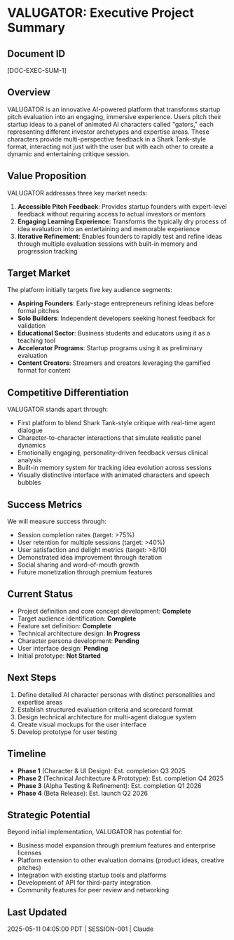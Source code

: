 # VALUGATOR: Executive Project Summary

## Document ID
[DOC-EXEC-SUM-1]

## Overview
VALUGATOR is an innovative AI-powered platform that transforms startup pitch evaluation into an engaging, immersive experience. Users pitch their startup ideas to a panel of animated AI characters called "gators," each representing different investor archetypes and expertise areas. These characters provide multi-perspective feedback in a Shark Tank-style format, interacting not just with the user but with each other to create a dynamic and entertaining critique session.

## Value Proposition
VALUGATOR addresses three key market needs:
1. **Accessible Pitch Feedback**: Provides startup founders with expert-level feedback without requiring access to actual investors or mentors
2. **Engaging Learning Experience**: Transforms the typically dry process of idea evaluation into an entertaining and memorable experience
3. **Iterative Refinement**: Enables founders to rapidly test and refine ideas through multiple evaluation sessions with built-in memory and progression tracking

## Target Market
The platform initially targets five key audience segments:
- **Aspiring Founders**: Early-stage entrepreneurs refining ideas before formal pitches
- **Solo Builders**: Independent developers seeking honest feedback for validation
- **Educational Sector**: Business students and educators using it as a teaching tool
- **Accelerator Programs**: Startup programs using it as preliminary evaluation
- **Content Creators**: Streamers and creators leveraging the gamified format for content

## Competitive Differentiation
VALUGATOR stands apart through:
- First platform to blend Shark Tank-style critique with real-time agent dialogue
- Character-to-character interactions that simulate realistic panel dynamics
- Emotionally engaging, personality-driven feedback versus clinical analysis
- Built-in memory system for tracking idea evolution across sessions
- Visually distinctive interface with animated characters and speech bubbles

## Success Metrics
We will measure success through:
- Session completion rates (target: >75%)
- User retention for multiple sessions (target: >40%)
- User satisfaction and delight metrics (target: >8/10)
- Demonstrated idea improvement through iteration
- Social sharing and word-of-mouth growth
- Future monetization through premium features

## Current Status
- Project definition and core concept development: **Complete**
- Target audience identification: **Complete**
- Feature set definition: **Complete**
- Technical architecture design: **In Progress**
- Character persona development: **Pending**
- User interface design: **Pending**
- Initial prototype: **Not Started**

## Next Steps
1. Define detailed AI character personas with distinct personalities and expertise areas
2. Establish structured evaluation criteria and scorecard format
3. Design technical architecture for multi-agent dialogue system
4. Create visual mockups for the user interface
5. Develop prototype for user testing

## Timeline
- **Phase 1** (Character & UI Design): Est. completion Q3 2025
- **Phase 2** (Technical Architecture & Prototype): Est. completion Q4 2025
- **Phase 3** (Alpha Testing & Refinement): Est. completion Q1 2026
- **Phase 4** (Beta Release): Est. launch Q2 2026

## Strategic Potential
Beyond initial implementation, VALUGATOR has potential for:
- Business model expansion through premium features and enterprise licenses
- Platform extension to other evaluation domains (product ideas, creative pitches)
- Integration with existing startup tools and platforms
- Development of API for third-party integration
- Community features for peer review and networking

## Last Updated
2025-05-11 04:05:00 PDT | SESSION-001 | Claude